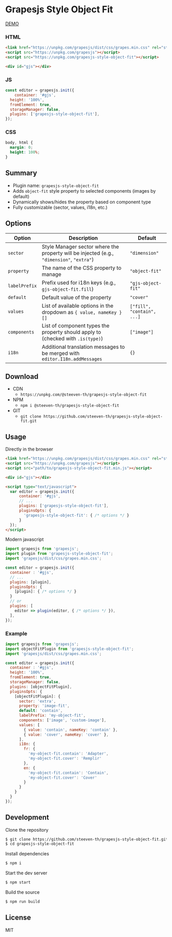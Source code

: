 # Grapesjs Style Object Fit

[DEMO](https://codepen.io/steeven-th/pen/gbpywxB)

### HTML
```html
<link href="https://unpkg.com/grapesjs/dist/css/grapes.min.css" rel="stylesheet">
<script src="https://unpkg.com/grapesjs"></script>
<script src="https://unpkg.com/grapesjs-style-object-fit"></script>

<div id="gjs"></div>
```

### JS
```js
const editor = grapesjs.init({
	container: '#gjs',
  height: '100%',
  fromElement: true,
  storageManager: false,
  plugins: ['grapesjs-style-object-fit'],
});
```

### CSS
```css
body, html {
  margin: 0;
  height: 100%;
}
```


## Summary

* Plugin name: `grapesjs-style-object-fit`
* Adds `object-fit` style property to selected components (images by default)
* Dynamically shows/hides the property based on component type
* Fully customizable (sector, values, i18n, etc.)


## Options

| Option         | Description                                                                                         | Default                |
|----------------|-----------------------------------------------------------------------------------------------------|------------------------|
| `sector`       | Style Manager sector where the property will be injected (e.g., `"dimension"`, `"extra"`)          | `"dimension"`          |
| `property`     | The name of the CSS property to manage                                                              | `"object-fit"`         |
| `labelPrefix`  | Prefix used for i18n keys (e.g., `gjs-object-fit.fill`)                                             | `"gjs-object-fit"`     |
| `default`      | Default value of the property                                                                       | `"cover"`              |
| `values`       | List of available options in the dropdown as `{ value, nameKey }[]`                                 | `["fill", "contain", ...]` |
| `components`   | List of component types the property should apply to (checked with `.is(type)`)                    | `["image"]`            |
| `i18n`         | Additional translation messages to be merged with `editor.I18n.addMessages`                         | `{}`                   |



## Download

* CDN
    * `https://unpkg.com/@steeven-th/grapesjs-style-object-fit`
* NPM
    * `npm i @steeven-th/grapesjs-style-object-fit`
* GIT
    * `git clone https://github.com/steeven-th/grapesjs-style-object-fit.git`



## Usage

Directly in the browser
```html
<link href="https://unpkg.com/grapesjs/dist/css/grapes.min.css" rel="stylesheet"/>
<script src="https://unpkg.com/grapesjs"></script>
<script src="path/to/grapesjs-style-object-fit.min.js"></script>

<div id="gjs"></div>

<script type="text/javascript">
  var editor = grapesjs.init({
      container: '#gjs',
      // ...
      plugins: ['grapesjs-style-object-fit'],
      pluginsOpts: {
        'grapesjs-style-object-fit': { /* options */ }
      }
  });
</script>
```

Modern javascript
```js
import grapesjs from 'grapesjs';
import plugin from 'grapesjs-style-object-fit';
import 'grapesjs/dist/css/grapes.min.css';

const editor = grapesjs.init({
  container : '#gjs',
  // ...
  plugins: [plugin],
  pluginsOpts: {
    [plugin]: { /* options */ }
  }
  // or
  plugins: [
    editor => plugin(editor, { /* options */ }),
  ],
});
```

### Example

```js
import grapesjs from 'grapesjs';
import objectFitPlugin from 'grapesjs-style-object-fit';
import 'grapesjs/dist/css/grapes.min.css';

const editor = grapesjs.init({
  container : '#gjs',
  height: '100%',
  fromElement: true,
  storageManager: false,
  plugins: [objectFitPlugin],
  pluginsOpts: {
    [objectFitPlugin]: {
      sector: 'extra',
      property: 'image-fit',
      default: 'contain',
      labelPrefix: 'my-object-fit',
      components: ['image', 'custom-image'],
      values: [
        { value: 'contain', nameKey: 'contain' },
        { value: 'cover', nameKey: 'cover' },
      ],
      i18n: {
        fr: {
          'my-object-fit.contain': 'Adapter',
          'my-object-fit.cover': 'Remplir'
        },
        en: {
          'my-object-fit.contain': 'Contain',
          'my-object-fit.cover': 'Cover'
        }
      }
    }
  }
});
```


## Development

Clone the repository

```sh
$ git clone https://github.com/steeven-th/grapesjs-style-object-fit.git
$ cd grapesjs-style-object-fit
```

Install dependencies

```sh
$ npm i
```

Start the dev server

```sh
$ npm start
```

Build the source

```sh
$ npm run build
```



## License

MIT
